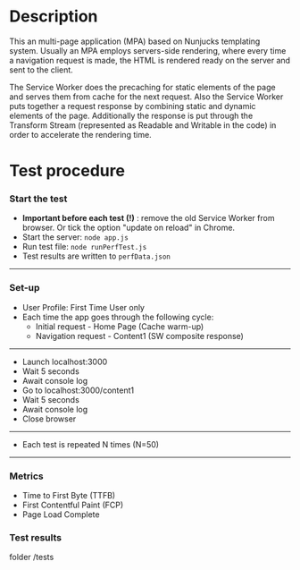 # Description
This an multi-page application (MPA) based on Nunjucks templating system. Usually an MPA employs servers-side rendering, where every time a navigation request is made, the HTML is rendered ready on the server and sent to the client.

The Service Worker does the precaching for static elements of the page and serves them from cache for the next request. Also the Service Worker puts together a request response by combining static and dynamic elements of the page. Additionally the response is put through the Transform Stream (represented as Readable and Writable in the code) in order to accelerate the rendering time.

# Test procedure
### Start the test
- __Important before each test (!)__ : remove the old Service Worker from browser. Or tick the option "update on reload" in Chrome. 
- Start the server: `node app.js`
- Run test file: `node runPerfTest.js`
- Test results are written to `perfData.json`
---------------------------------------
### Set-up
- User Profile: First Time User only
- Each time the app goes through the following cycle:
    - Initial request - Home Page (Cache warm-up)
    - Navigation request - Content1 (SW composite response)
---------------------------------------
- Launch localhost:3000
- Wait 5 seconds
- Await console log
- Go to localhost:3000/content1
- Wait 5 seconds
- Await console log
- Close browser
--------------------------------------
-  Each test is repeated N times (N=50)
--------------------------------------
### Metrics
- Time to First Byte (TTFB)
- First Contentful Paint (FCP)
- Page Load Complete 


### Test results
folder /tests


